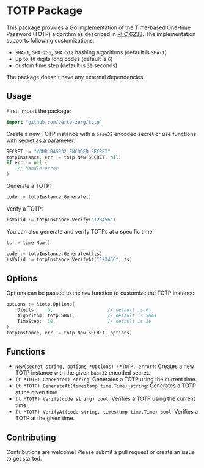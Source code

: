 # TOTP Package

This package provides a Go implementation of the Time-based One-time Password (TOTP) algorithm as described in [RFC 6238](https://tools.ietf.org/html/rfc6238).
The implementation supports following customizations:
- `SHA-1`, `SHA-256`, `SHA-512` hashing algorithms (default is `SHA-1`)
- up to `10` digits long codes (default is `6`)
- custom time step (default is `30` seconds)

The package doesn't have any external dependencies.

## Usage

First, import the package:

```go
import "github.com/verte-zerg/totp"
```

Create a new TOTP instance with a `base32` encoded secret
or use functions with secret as a parameter:

```go
SECRET := "YOUR_BASE32_ENCODED_SECRET"
totpInstance, err := totp.New(SECRET, nil)
if err != nil {
    // handle error
}
```

Generate a TOTP:
```go
code := totpInstance.Generate()
```

Verify a TOTP:
```go
isValid := totpInstance.Verify("123456")
```

You can also generate and verify TOTPs at a specific time:

```go
ts := time.Now()

code := totpInstance.GenerateAt(ts)
isValid := totpInstance.VerifyAt("123456", ts)
```

## Options
Options can be passed to the `New` function to customize the TOTP instance:

```go
options := &totp.Options{
    Digits:    6,                    // default is 6
    Algorithm: totp.SHA1,            // default is SHA1
    TimeStep:  30,                   // default is 30
}
totpInstance, err := totp.New(SECRET, options)
```

## Functions

- `New(secret string, options *Options) (*TOTP, error)`: Creates a new TOTP instance with the given `base32` encoded secret.
- `(t *TOTP) Generate() string`: Generates a TOTP using the current time.
- `(t *TOTP) GenerateAt(timestamp time.Time) string`: Generates a TOTP at the given time.
- `(t *TOTP) Verify(code string) bool`: Verifies a TOTP using the current time.
- `(t *TOTP) VerifyAt(code string, timestamp time.Time) bool`: Verifies a TOTP at the given time.

## Contributing

Contributions are welcome! Please submit a pull request or create an issue to get started.
